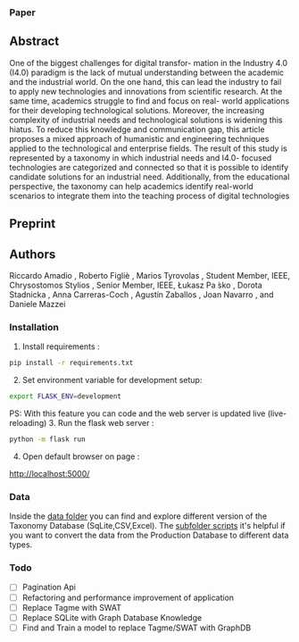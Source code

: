 ### Paper


## Abstract 

One of the biggest challenges for digital transfor-
mation in the Industry 4.0 (I4.0) paradigm is the lack of mutual
understanding between the academic and the industrial world.
On the one hand, this can lead the industry to fail to apply
new technologies and innovations from scientific research. At
the same time, academics struggle to find and focus on real-
world applications for their developing technological solutions.
Moreover, the increasing complexity of industrial needs and
technological solutions is widening this hiatus. To reduce this
knowledge and communication gap, this article proposes a mixed
approach of humanistic and engineering techniques applied to
the technological and enterprise fields. The result of this study is
represented by a taxonomy in which industrial needs and I4.0-
focused technologies are categorized and connected so that it
is possible to identify candidate solutions for an industrial need.
Additionally, from the educational perspective, the taxonomy can
help academics identify real-world scenarios to integrate them
into the teaching process of digital technologies


## Preprint 


## Authors

Riccardo Amadio , Roberto Figliè , Marios Tyrovolas , Student Member, IEEE, Chrysostomos Stylios ,
Senior Member, IEEE, Łukasz Pa ́sko , Dorota Stadnicka , Anna Carreras-Coch , Agustín Zaballos , Joan
Navarro , and Daniele Mazzei 



### Installation
1. Install requirements : 
```bash
pip install -r requirements.txt
```
2. Set environment variable  for development setup:
```bash
export FLASK_ENV=development 
```
PS: With this feature you can code and the web server is updated live (live-reloading)
3. Run the flask web server :
```bash
python -m flask run 
```
4. Open default browser on page : 

[http://localhost:5000/](http://localhost:5000/)


### Data 

Inside the [data folder](data/) you can find and explore different version of the Taxonomy Database (SqLite,CSV,Excel).
The [subfolder scripts](data/scripts/) it's helpful if you want to convert the data from the Production Database to different data types.



### Todo

- [ ] Pagination Api
- [ ] Refactoring and performance improvement of application
- [ ] Replace Tagme with SWAT
- [ ] Replace SQLite with Graph Database Knowledge
- [ ] Find and Train a model to replace Tagme/SWAT with GraphDB
